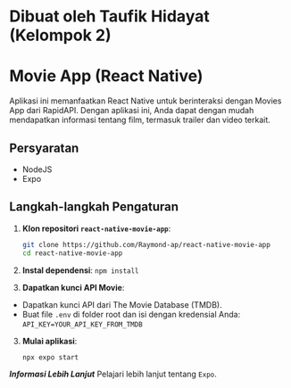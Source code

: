 # Dibuat oleh Taufik Hidayat (Kelompok 2)
# Movie App (React Native)

Aplikasi ini memanfaatkan React Native untuk berinteraksi dengan Movies App dari RapidAPI. Dengan aplikasi ini, Anda dapat dengan mudah mendapatkan informasi tentang film, termasuk trailer dan video terkait.

## Persyaratan

- NodeJS
- Expo

## Langkah-langkah Pengaturan

1. **Klon repositori `react-native-movie-app`**:
   ```bash
   git clone https://github.com/Raymond-ap/react-native-movie-app
   cd react-native-movie-app

2. **Instal dependensi**:
``` npm install ```

3. **Dapatkan kunci API Movie**:

- Dapatkan kunci API dari The Movie Database (TMDB).
- Buat file `.env` di folder root dan isi dengan kredensial Anda:
```API_KEY=YOUR_API_KEY_FROM_TMDB```

3. **Mulai aplikasi**:
   ```bash
   npx expo start

***Informasi Lebih Lanjut***
Pelajari lebih lanjut tentang `Expo`.

